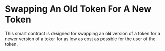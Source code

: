 # Swapping An Old Token For A New Token

This smart contract is designed for swapping an old version of a token for a newer version of a token for as low as cost as possible for the user of the token.